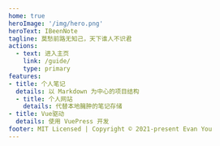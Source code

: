 ```yaml
---
home: true
heroImage: '/img/hero.png'
heroText: IBeenNote
tagline: 莫愁前路无知己，天下谁人不识君
actions:
  - text: 进入主页
    link: /guide/
    type: primary
features:
- title: 个人笔记
  details: 以 Markdown 为中心的项目结构
  - title: 个人网站
    details: 代替本地臃肿的笔记存储
- title: Vue驱动
  details: 使用 VuePress 开发
footer: MIT Licensed | Copyright © 2021-present Evan You
---
```

